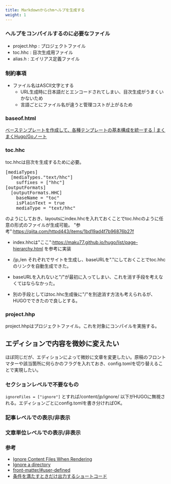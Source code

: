 ```yaml
---
title: Markdownからchmヘルプを生成する
weight: 1
---
```


### ヘルプをコンパイルするのに必要なファイル

* project.hhp : プロジェクトファイル
* toc.hhc : 目次生成用ファイル
* alias.h : エイリアス定義ファイル

### 制約事項

* ファイル名はASCII文字とする
  * URL生成時に日本語だとエンコードされてしまい、目次生成がうまくいかないため
  * 言語ごとにファイル名が違うと管理コストが上がるため

### baseof.html

[ベーステンプレートを作成して、各種テンプレートの基本構成を統一する | まくまくHugo/Goノート](https://maku77.github.io/hugo/template/base-template.html)


### toc.hhc

toc.hhcは目次を生成するために必要。

<pre>
[mediaTypes]
  [mediaTypes."text/hhc"]
    suffixes = ["hhc"]
[outputFormats]
  [outputFormats.HHC]
    baseName = "toc"
    isPlainText = true
    mediaType = "text/hhc"
</pre>

のようにしておき、layoutsにindex.hhcを入れておくことでtoc.hhcのように任意の形式のファイルが生成可能。
"参考":https://qiita.com/httpd443/items/1bd19ad4f7b96876b27f

* index.hhcは"ここ":https://maku77.github.io/hugo/list/page-hierarchy.html を参考に実装

* /jp,/en それぞれでサイトを生成し、baseURLを"."にしておくことでtoc.hhcのリンクを自動生成できた。
* baseURLを入れないと"/"が最初に入ってしまい、これを消す手段を考えなくてはならなかった。
* 別の手段としてはtoc.hhc生成後に"/"を別途消す方法も考えられるが、HUGOでできたので良しとする。

### project.hhp

project.hhpはプロジェクトファイル。これを対象にコンパイルを実施する。


## エディションで内容を微妙に変えたい

ほぼ同じだが、エディションによって微妙に文章を変更したい。原稿のフロントマターや該当箇所に何らかのフラグを入れておき、config.tomlを切り替えることで実現したい。

### セクションレベルで不要なもの

`ignoreFiles = ["ignore"]` とすれば/content/jp/ignore/ 以下がHUGOに無視される。エディションごとにconfig.tomlを書き分ければOK。

### 記事レベルでの表示/非表示

### 文章単位レベルでの表示/非表示

### 参考

* [Ignore Content Files When Rendering](https://gohugo.io/getting-started/configuration/#ignore-content-files-when-rendering)
* [Ignore a directory](https://discourse.gohugo.io/t/ignore-a-directory/8880)
* [front-matter/#user-defined](https://gohugo.io/content-management/front-matter/#user-defined)
* [条件を満たすときだけ出力するショートコード](https://maku77.github.io/hugo/shortcode/private.html)


